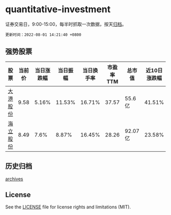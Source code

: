 # quantitative-investment

证券交易日，9:00-15:00，每半时抓取一次数据，按天[归档](archives)。

`更新时间：2022-08-01 14:21:40 +0800`

## 强势股票

|股票|当前价|当日涨跌幅|当日振幅|当日换手率|市盈率TTM|总市值|近10日涨跌幅|
|----|----|----|----|----|----|----|----|
|[大港股份](https://xueqiu.com/S/SZ002077)|9.58|5.16%|11.53%|16.71%|37.57|55.6亿|41.51%|
|[海立股份](https://xueqiu.com/S/SH600619)|8.49|7.6%|8.87%|16.45%|28.26|92.07亿|23.58%|

## 历史归档

[archives](archives)

## License

See the [LICENSE](LICENSE) file for license rights and limitations (MIT).